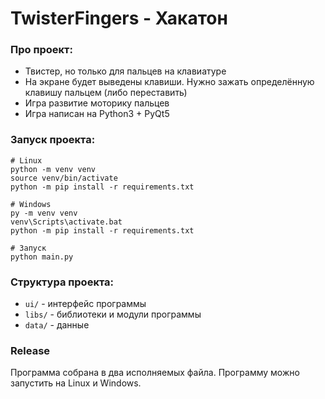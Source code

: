 # TwisterFingers - Хакатон

### Про проект:
- Твистер, но только для пальцев на клавиатуре
- На экране будет выведены клавиши. Нужно зажать определённую клавишу пальцем (либо переставить)
- Игра развитие моторику пальцев
- Игра написан на Python3 + PyQt5

### Запуск проекта:
```shell
# Linux
python -m venv venv
source venv/bin/activate
python -m pip install -r requirements.txt

# Windows
py -m venv venv
venv\Scripts\activate.bat
python -m pip install -r requirements.txt

# Запуск
python main.py
```

### Структура проекта:
- `ui/` - интерфейс программы
- `libs/` - библиотеки и модули программы
- `data/` - данные 

### Release
Программа собрана в два исполняемых файла. Программу можно запустить на Linux и Windows. 
